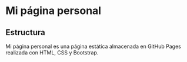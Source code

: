 # Mi página personal

## Estructura
Mi página personal es una página estática almacenada en GitHub Pages realizada con HTML, CSS y Bootstrap.

